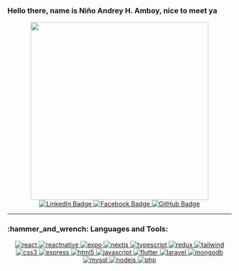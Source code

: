 <h3 align="left">Hello there, name is Niño Andrey H. Amboy, nice to meet ya</h3>
<div align="center">
  <img src="https://i.postimg.cc/wTdQs59d/logo.png" width="400em"/>
  <div>
    <a href="https://www.linkedin.com/in/ni%C3%B1o-andrey-amboy-592971173/">
      <img src="https://img.shields.io/badge/LinkedIn-blue?style=for-the-badge&logo=linkedin&logoColor=white&color=black" alt="LinkedIn Badge"/>
    </a>
    <a href="https://www.facebook.com/nino.andrey.1/">
      <img src="https://img.shields.io/badge/facebook-blue?style=for-the-badge&logo=facebook&logoColor=white&color=black" alt="Facebook Badge"/>
    </a>
    <a href="https://github.com/Amboyandrey">
      <img src="https://img.shields.io/badge/github-black?style=for-the-badge&logo=github&logoColor=white&color=black" alt="GitHub Badge"/>
    </a>
  </div>
</div>
  
---

<h3 align="left">:hammer_and_wrench: Languages and Tools:</h3>
<div align="center"> 
  <a href="https://reactjs.org/" target="_blank" rel="noreferrer"> 
    <img src="https://img.shields.io/badge/react-%2320232a.svg?style=for-the-badge&logo=react&logoColor=white&color=black" alt="react"/> 
  </a> 
  <a href="https://reactnative.dev/" target="_blank" rel="noreferrer"> 
    <img src="https://img.shields.io/badge/react_native-%2320232a.svg?style=for-the-badge&logo=react&logoColor=white&color=black" alt="reactnative"/> 
  </a>
  <a href="https://expo.dev/" target="_blank" rel="noreferrer"> 
    <img src="https://img.shields.io/badge/expo-1C1E24?style=for-the-badge&logo=expo&logoColor=white&color=black" alt="expo"/> 
  </a>
  <a href="https://nextjs.org/" target="_blank" rel="noreferrer"> 
    <img src="https://img.shields.io/badge/Next-black?style=for-the-badge&logo=next.js&logoColor=white&color=black" alt="nextjs"/> 
  </a> 
  <a href="https://www.typescriptlang.org/" target="_blank" rel="noreferrer"> 
    <img src="https://img.shields.io/badge/typescript-%23007ACC.svg?style=for-the-badge&logo=typescript&logoColor=white&color=black" alt="typescript"/> 
  </a> 
  <a href="https://redux.js.org" target="_blank" rel="noreferrer"> 
    <img src="https://img.shields.io/badge/redux-%23593d88.svg?style=for-the-badge&logo=redux&logoColor=white&color=black" alt="redux"/> 
  </a> 
  <a href="https://tailwindcss.com/" target="_blank" rel="noreferrer"> 
    <img src="https://img.shields.io/badge/tailwindcss-%2338B2AC.svg?style=for-the-badge&logo=tailwind-css&logoColor=white&color=black" alt="tailwind"/> 
  </a> 
  <a href="https://www.w3schools.com/css/" target="_blank" rel="noreferrer"> 
    <img src="https://img.shields.io/badge/css3-%231572B6.svg?style=for-the-badge&logo=css3&logoColor=white&color=black" alt="css3"/> 
  </a> 
  <a href="https://expressjs.com" target="_blank" rel="noreferrer"> 
    <img src="https://img.shields.io/badge/express.js-%23404d59.svg?style=for-the-badge&logo=express&logoColor=white&color=black" alt="express"/> 
  </a> 
  <a href="https://www.w3.org/html/" target="_blank" rel="noreferrer"> 
    <img src="https://img.shields.io/badge/html5-%23E34F26.svg?style=for-the-badge&logo=html5&logoColor=white&color=black" alt="html5"/> 
  </a> 
  <a href="https://developer.mozilla.org/en-US/docs/Web/JavaScript" target="_blank" rel="noreferrer"> 
    <img src="https://img.shields.io/badge/javascript-%23323330.svg?style=for-the-badge&logo=javascript&logoColor=white&color=black" alt="javascript"/> 
  </a> 
  <a href="https://flutter.dev/" target="_blank" rel="noreferrer"> 
    <img src="https://img.shields.io/badge/Flutter-%2302569B.svg?style=for-the-badge&logo=Flutter&logoColor=white&color=black" alt="flutter"/> 
  </a> 
  <a href="https://laravel.com/" target="_blank" rel="noreferrer"> 
    <img src="https://img.shields.io/badge/laravel-%23FF2D20.svg?style=for-the-badge&logo=laravel&logoColor=white&color=black" alt="laravel"/> 
  </a> 
  <a href="https://www.mongodb.com/" target="_blank" rel="noreferrer"> 
    <img src="https://img.shields.io/badge/MongoDB-%234ea94b.svg?style=for-the-badge&logo=mongodb&logoColor=white&color=black" alt="mongodb"/> 
  </a> 
  <a href="https://www.mysql.com/" target="_blank" rel="noreferrer"> 
    <img src="https://img.shields.io/badge/mysql-%2300f.svg?style=for-the-badge&logo=mysql&logoColor=white&color=black" alt="mysql"/> 
  </a> 
  <a href="https://nodejs.org" target="_blank" rel="noreferrer"> 
    <img src="https://img.shields.io/badge/node.js-6DA55F?style=for-the-badge&logo=node.js&logoColor=white&color=black" alt="nodejs"/> 
  </a> 
  <a href="https://www.php.net" target="_blank" rel="noreferrer"> 
    <img src="https://img.shields.io/badge/php-%23777BB4.svg?style=for-the-badge&logo=php&logoColor=white&color=black" alt="php"/> 
  </a> 
</div>
